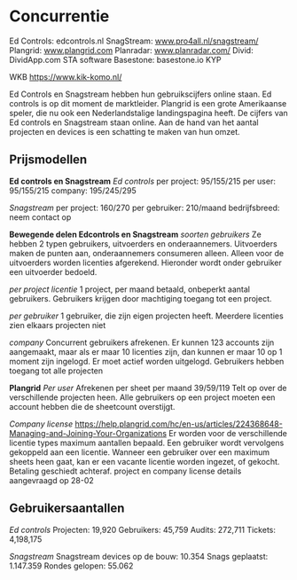 # Concurrentie

Ed Controls: edcontrols.nl
SnagStream: www.pro4all.nl/snagstream/
Plangrid: www.plangrid.com
Planradar: www.planradar.com/
Divid: DividApp.com
STA software
Basestone: basestone.io
KYP

WKB
https://www.kik-komo.nl/

Ed Controls en Snagstream hebben hun gebruikscijfers online staan. Ed controls is op dit moment de marktleider. Plangrid is een grote Amerikaanse speler, die nu ook een Nederlandstalige landingspagina heeft. De cijfers van Ed controls en Snagstream staan online. Aan de hand van het aantal projecten en devices is een schatting te maken van hun omzet.

## Prijsmodellen

**Ed controls en Snagstream**
_Ed controls_
per project: 95/155/215
per user: 95/155/215
company: 195/245/295

_Snagstream_
per project: 160/270
per gebruiker: 210/maand
bedrijfsbreed: neem contact op

**Bewegende delen Edcontrols en Snagstream**
_soorten gebruikers_
Ze hebben 2 typen gebruikers, uitvoerders en onderaannemers. Uitvoerders maken de punten aan, onderaannemers consumeren alleen. Alleen voor de uitvoerders worden licenties afgerekend. Hieronder wordt onder gebruiker een uitvoerder bedoeld.

_per project licentie_
1 project, per maand betaald, onbeperkt aantal gebruikers. Gebruikers krijgen door machtiging toegang tot een project.

_per gebruiker_
1 gebruiker, die zijn eigen projecten heeft. Meerdere licenties zien elkaars projecten niet

_company_
Concurrent gebruikers afrekenen. Er kunnen 123 accounts zijn aangemaakt, maar als er maar 10 licenties zijn, dan kunnen er maar 10 op 1 moment zijn ingelogd. Er moet actief worden uitgelogd. Gebruikers hebben toegang tot alle projecten

**Plangrid**
_Per user_
Afrekenen per sheet per maand 39/59/119
Telt op over de verschillende projecten heen. Alle gebruikers op een project moeten een account hebben die de sheetcount overstijgt.

_Company license_
https://help.plangrid.com/hc/en-us/articles/224368648-Managing-and-Joining-Your-Organizations
Er worden voor de verschillende licentie types maximum aantallen bepaald. Een gebruiker wordt vervolgens gekoppeld aan een licentie. Wanneer een gebruiker over een maximum sheets heen gaat, kan er een vacante licentie worden ingezet, of gekocht. Betaling geschiedt achteraf.
project en company license details aangevraagd op 28-02

## Gebruikersaantallen

_Ed controls_
Projecten: 19,920
Gebruikers: 45,759
Audits: 272,711
Tickets: 4,198,175

_Snagstream_
Snagstream devices op de bouw: 10.354
Snags geplaatst: 1.147.359
Rondes gelopen: 55.062
